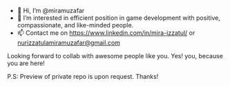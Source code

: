 - 👋 Hi, I’m @miramuzafar
- 👀 I’m interested in efficient position in game development with positive, compassionate, and like-minded people.
- 📫 Contact me on https://www.linkedin.com/in/mira-izzatul/ or nurizzatulamiramuzafar@gmail.com

Looking forward to collab with awesome people like you. Yes! you, because you are here!

P.S: Preview of private repo is upon request. Thanks!
